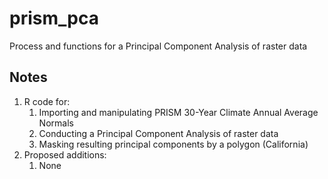 # prism_pca
Process and functions for a Principal Component Analysis of raster data

## Notes
1. R code for:
    1. Importing and manipulating PRISM 30-Year Climate Annual Average Normals
    2. Conducting a Principal Component Analysis of raster data
    3. Masking resulting principal components by a polygon (California)
2. Proposed additions:
    1. None
